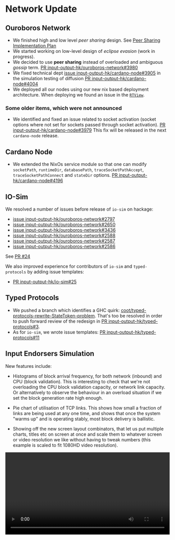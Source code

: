 # Network Update

## Ouroboros Network

* We finished high and low level _peer sharing_ design. See
  [Peer Sharing Implementation Plan](https://github.com/input-output-hk/ouroboros-network/wiki/Peer-Sharing-Implementation-Plan)
* We started working on low-level design of _eclipse evasion_ (work in
  progress).
* We decided to use **peer sharing** instead of overloaded and ambiguous _gossip_ term.
  [PR input-output-hk/ouroboros-network#3980](https://github.com/input-output-hk/ouroboros-network/pull/3980)
* We fixed technical dept
  [issue input-output-hk/cardano-node#3905](https://github.com/input-output-hk/ouroboros-network/issues/3905) in
  the simulation testing of diffusion
  [PR input-output-hk/cardano-node#4004](https://github.com/input-output-hk/ouroboros-network/pull/4004)
* We deployed all our nodes using our new nix based deployment architecture.
  When deploying we found an issue in the
  [`RTView`](https://github.com/input-output-hk/cardano-node/issues/3752).

### Some older items, which were not announced

* We identified and fixed an issue related to socket activation (socket options
  where not set for sockets passed through socket activation).
  [PR input-output-hk/cardano-node#3979](https://github.com/input-output-hk/ouroboros-network/pull/3979)
  This fix will be released in the next `cardano-node` release.

## Cardano Node

* We extended the NixOs service module so that one can modify `socketPath`,
  `runtimeDir`, `databasePath`, `traceSocketPathAccept`,
  `traceSocketPathConnect` and `stateDir` options.
   [PR input-output-hk/cardano-node#4196](https://github.com/input-output-hk/cardano-node/pull/4196)

## IO-Sim

We resolved a number of issues before release of `io-sim` on hackage:
* [issue input-output-hk/ouroboros-network#2797](https://github.com/input-output-hk/ouroboros-network/issues/2797)
* [issue input-output-hk/ouroboros-network#2650](https://github.com/input-output-hk/ouroboros-network/issues/2650)
* [issue input-output-hk/ouroboros-network#3436](https://github.com/input-output-hk/ouroboros-network/issues/3436)
* [issue input-output-hk/ouroboros-network#2588](https://github.com/input-output-hk/ouroboros-network/issues/2588)
* [issue input-output-hk/ouroboros-network#2587](https://github.com/input-output-hk/ouroboros-network/issues/2587)
* [issue input-output-hk/ouroboros-network#2586](https://github.com/input-output-hk/ouroboros-network/issues/2586)

See [PR #24](https://github.com/input-output-hk/io-sim/pull/24)

We also improved experience for contributors of `io-sim` and `typed-protocols` by adding issue templates:
* [PR input-output-hk/io-sim#25](https://github.com/input-output-hk/io-sim/pull/25)

## Typed Protocols

* We pushed a branch which identifies a GHC quirk:
  [coot/typed-protocols-rewrite-StateToken-problem](https://github.com/input-output-hk/typed-protocols/tree/coot/typed-protocols-rewrite-StateToken-problem). 
  That's too be resolved in order to push forward review of the redesign in
  [PR input-output-hk/typed-protocols#3](https://github.com/input-output-hk/typed-protocols/pull/3).
* As for `io-sim`, we wrote issue templates:
  [PR input-output-hk/typed-protocols#11](https://github.com/input-output-hk/typed-protocols/pull/11)

## Input Endorsers Simulation

New features include:

* Histograms of block arrival frequency, for both network (inbound) and CPU
  (block validation). This is interesting to check that we're not overloading
  the CPU block validation capacity, or network link capacity. Or alternatively
  to observe the behaviour in an overload situation if we set the block
  generation rate high enough.

* Pie chart of utilisation of TCP links. This shows how small a fraction of
  links are being used at any one time, and shows that once the system "warms
  up" and is operating stably, most block delivery is ballistic.

* Showing off the new screen layout combinators, that let us put multiple
  charts, titles etc on screen at once and scale them to whatever screen or
  video resolution we like without having to tweak numbers (this example is
  scaled to fit 1080HD video resolution).

<video width=512 controls>
  <source src="/images/p2p-relay-5.mp4" type="video/mp4">
</video>
